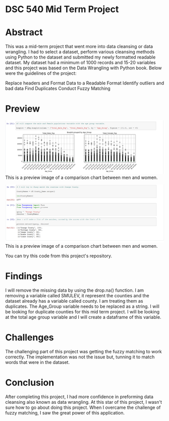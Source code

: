 # DSC 540 Mid Term Project
# Abstract
This was a  mid-term project that went more into data cleansing or data wrangling. I had to select a dataset, perform various cleansing methods using Python to the dataset and submitted my newly formatted readable dataset. My dataset had a minimum of 1000 records and 15-20 variables and this project was based on the Data Wrangling with Python book. Below were the guidelines of the project:

Replace headers and Format Data to a Readable Format 
Identify outliers and bad data 
Find Duplicates
Conduct Fuzzy Matching

# Preview

![Preview of midterm image 01](https://github.com/micgonzalez/DSC540_Mid_Term_Project/blob/master/dsc540_midterm_chart_01.png)
This is a preview image of a comparison chart between men and women.

![Preview of midterm image 02](https://github.com/micgonzalez/DSC540_Mid_Term_Project/blob/master/dsc540_midterm_chart_02.png)
This is a preview image of a comparison chart between men and women.

You can try this code from this project's repository.

# Findings
I will remove the missing data by using the drop.na() function. I am removing a variable called SMULEV, it represent the counties and the dataset already has a variable called county. I am treating them as duplicates. The Age_Group variable needs to be replaced as a string. I will be looking for duplicate counties for this mid term project. I will be looking at the total age group variable and I will create a dataframe of this variable.

# Challenges
The challenging part of this project was getting the fuzzy matching to work correctly. The implementation was not the issue but, tunning it to match words that were in the dataset.

# Conclusion
After completing this project, I had more confidence in preforming data cleansing also known as data wrangling. At this star of this project, I wasn't sure how to go about doing this project. When I overcame the challenge of fuzzy matching, I saw the great power of this application.
